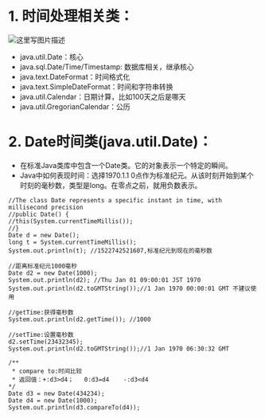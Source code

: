 # 1. 时间处理相关类：
 
 ![这里写图片描述](https://github.com/XinYe95/Java-Learning/raw/master/Img/图片456.png)
 
   * java.util.Date：核心
   * java.sql.Date/Time/Timestamp: 数据库相关，继承核心
   * java.text.DateFormat：时间格式化
   * java.text.SimpleDateFormat：时间和字符串转换
   * java.util.Calendar：日期计算，比如100天之后是哪天
   * java.util.GregorianCalendar：公历

# 2. Date时间类(java.util.Date)：
  * 在标准Java类库中包含一个Date类。它的对象表示一个特定的瞬间。
  * Java中如何表现时间：选择1970.1.1 0点作为标准纪元。从该时刻开始到某个时刻的毫秒数，类型是long。在零点之前，就用负数表示。


```
//The class Date represents a specific instant in time, with millisecond precision
//public Date() {
//this(System.currentTimeMillis());
//}
Date d = new Date();
long t = System.currentTimeMillis();
System.out.println(t); //1522742521607,标准纪元到现在的毫秒数
		
//距离标准纪元1000毫秒
Date d2 = new Date(1000);
System.out.println(d2); //Thu Jan 01 09:00:01 JST 1970
System.out.println(d2.toGMTString());//1 Jan 1970 00:00:01 GMT 不建议使用
		
//getTime:获得毫秒数
System.out.println(d2.getTime()); //1000
		
//setTime:设置毫秒数
d2.setTime(23432345);
System.out.println(d2.toGMTString());//1 Jan 1970 06:30:32 GMT
		
/**
 * compare to:时间比较
 * 返回值：+:d3>d4；   0:d3=d4    -:d3<d4
*/
Date d3 = new Date(434234);
Date d4 = new Date(1000);
System.out.println(d3.compareTo(d4));
```

